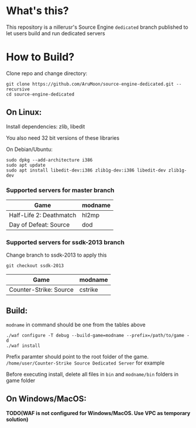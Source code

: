# What's this?
This repository is a nillerusr's Source Engine `dedicated` branch published to let users build and run dedicated servers

# How to Build?
Clone repo and change directory:
```
git clone https://github.com/AruMoon/source-engine-dedicated.git --recursive
cd source-engine-dedicated
```
## On Linux:

Install dependencies:
zlib, libedit

You also need 32 bit versions of these libraries

On Debian/Ubuntu:
```
sudo dpkg --add-architecture i386
sudo apt update
sudo apt install libedit-dev:i386 zlib1g-dev:i386 libedit-dev zlib1g-dev
```

### Supported servers for master branch
| Game | modname |
| --- | --- |
| Half-Life 2: Deathmatch | hl2mp |
| Day of Defeat: Source | dod |
### Supported servers for ssdk-2013 branch
Change branch to ssdk-2013 to apply this
```
git checkout ssdk-2013
```
| Game | modname |
| --- | --- |
| Counter-Strike: Source | cstrike |

## Build:
`modname` in command should be one from the tables above
```
./waf configure -T debug --build-game=modname --prefix=/path/to/game -d
./waf install
```

Prefix paramter should point to the root folder of the game. `/home/user/Counter-Strike Source Dedicated Server` for example

Before executing install, delete all files in `bin` and `modname/bin` folders in game folder


## On Windows/MacOS:
**TODO(WAF is not configured for Windows/MacOS. Use VPC as temporary solution)**
